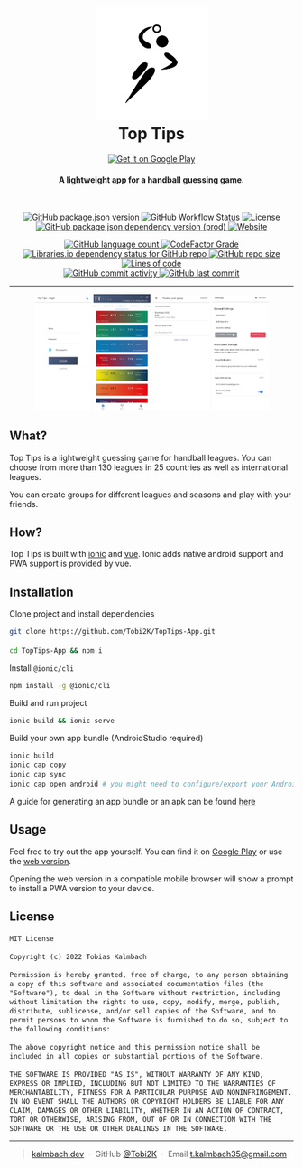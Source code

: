 <h1 align="center">
  <br>
  <a href="http://app.kalmbach.dev"><img src="./public/assets/icon/rounded_icon.png" alt="Top Tips" width="200"></a>
  <br>
  Top Tips
  <br>
</h1>
<p align="center">
  <a href='https://play.google.com/store/apps/details?id=app.kalmbach.dev&pcampaignid=pcampaignidMKT-Other-global-all-co-prtnr-py-PartBadge-Mar2515-1'><img alt='Get it on Google Play' src='https://play.google.com/intl/en_us/badges/static/images/badges/en_badge_web_generic.png' width=150/></a>
  <!-- Google Play and the Google Play logo are trademarks of Google LLC. -->
</p>

<h4 align="center">A lightweight app for a handball guessing game.</h4>
<br>
<p align="center">
  <a href="#">
    <img alt="GitHub package.json version" src="https://img.shields.io/github/package-json/v/Tobi2K/TopTips-App?style=flat-square">
  </a>
  <a href="#">
    <img alt="GitHub Workflow Status" src="https://img.shields.io/github/workflow/status/Tobi2K/TopTips-App/Deploy%20to%20Firebase%20Hosting%20on%20merge?style=flat-square">
  </a>
  <a href="#license">
    <img alt="License" src="https://img.shields.io/github/license/Tobi2K/TopTips-App?style=flat-square">
  </a>
  <a href="https://ionicframework.com/">
    <img alt="GitHub package.json dependency version (prod)" src="https://img.shields.io/github/package-json/dependency-version/Tobi2K/TopTips-App/ionic?style=flat-square">
  </a>
  <a href="https://app.kalmbach.dev">
    <img alt="Website" src="https://img.shields.io/website?down_message=offline&style=flat-square&up_message=online&url=https%3A%2F%2Fapp.kalmbach.dev">
  </a>
</p>
<p align="center">
  <a href="#">
    <img alt="GitHub language count" src="https://img.shields.io/github/languages/count/Tobi2K/TopTips-App?style=flat-square">
  </a>
  <a href="https://www.codefactor.io/repository/github/tobi2k/toptips-app">
    <img alt="CodeFactor Grade" src="https://img.shields.io/codefactor/grade/github/Tobi2K/TopTips-App?style=flat-square">
  </a>
  <a href="#">
    <img alt="Libraries.io dependency status for GitHub repo" src="https://img.shields.io/librariesio/github/Tobi2K/TopTips-App?style=flat-square">
  </a>
  <a href="#">
    <img alt="GitHub repo size" src="https://img.shields.io/github/repo-size/Tobi2K/TopTips-App?style=flat-square"></a>
  <a href="#">
    <img alt="Lines of code" src="https://img.shields.io/tokei/lines/github/Tobi2K/TopTips-App?style=flat-square">
  </a>
  <br>
  <a href="#">
    <img alt="GitHub commit activity" src="https://img.shields.io/github/commit-activity/m/Tobi2K/TopTips-App?style=flat-square">
  </a>
  <a href="#">
    <img alt="GitHub last commit" src="https://img.shields.io/github/last-commit/Tobi2K/TopTips-App?style=flat-square">
  </a>
</p>

<hr>

<p align="center">
  <img src="./public/assets/screenshots/login_light.jpg" width=20%>
  <img src="./public/assets/screenshots/play_light.jpg" width=20%>
  <img src="./public/assets/screenshots/create_group.jpg" width=20%>
  <img src="./public/assets/screenshots/settings.jpg" width=20%>
</p>

## What?
Top Tips is a lightweight guessing game for handball leagues. You can choose from more than 130 leagues in 25 countries as well as international leagues. 

You can create groups for different leagues and seasons and play with your friends.

## How?
Top Tips is built with [ionic](https://ionicframework.com/) and [vue](https://vuejs.org/). Ionic adds native android support and PWA support is provided by vue.

## Installation
Clone project and install dependencies
```bash
git clone https://github.com/Tobi2K/TopTips-App.git

cd TopTips-App && npm i
```

Install `@ionic/cli`
```bash
npm install -g @ionic/cli
```

Build and run project
```bash
ionic build && ionic serve
```

Build your own app bundle (AndroidStudio required)
```bash 
ionic build
ionic cap copy
ionic cap sync
ionic cap open android # you might need to configure/export your AndroidStudio path
```
A guide for generating an app bundle or an apk can be found [here](https://developer.android.com/studio/publish/app-signing#generate-key)

## Usage
Feel free to try out the app yourself. You can find it on [Google Play](https://play.google.com/store/apps/details?id=app.kalmbach.dev) or use the [web version](https://app.kalmbach.dev). 

Opening the web version in a compatible mobile browser will show a prompt to install a PWA version to your device.

## License

```
MIT License

Copyright (c) 2022 Tobias Kalmbach

Permission is hereby granted, free of charge, to any person obtaining a copy of this software and associated documentation files (the "Software"), to deal in the Software without restriction, including without limitation the rights to use, copy, modify, merge, publish, distribute, sublicense, and/or sell copies of the Software, and to permit persons to whom the Software is furnished to do so, subject to the following conditions:

The above copyright notice and this permission notice shall be included in all copies or substantial portions of the Software.

THE SOFTWARE IS PROVIDED "AS IS", WITHOUT WARRANTY OF ANY KIND, EXPRESS OR IMPLIED, INCLUDING BUT NOT LIMITED TO THE WARRANTIES OF MERCHANTABILITY, FITNESS FOR A PARTICULAR PURPOSE AND NONINFRINGEMENT. IN NO EVENT SHALL THE AUTHORS OR COPYRIGHT HOLDERS BE LIABLE FOR ANY CLAIM, DAMAGES OR OTHER LIABILITY, WHETHER IN AN ACTION OF CONTRACT, TORT OR OTHERWISE, ARISING FROM, OUT OF OR IN CONNECTION WITH THE SOFTWARE OR THE USE OR OTHER DEALINGS IN THE SOFTWARE.
```

---

> [kalmbach.dev](https://www.kalmbach.dev) &nbsp;&middot;&nbsp;
> GitHub [@Tobi2K](https://github.com/Tobi2K) &nbsp;&middot;&nbsp;
> Email [t.kalmbach35@gmail.com](mailto:t.kalmbach35@gmail.com)